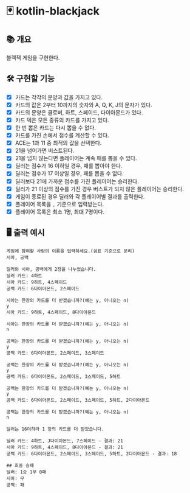 # 🃏 kotlin-blackjack

## 📚️ 개요

블랙잭 게임을 구현한다.

## 🛠️ 구현할 기능

- [x] 카드는 각각의 문양과 값을 가지고 있다.
- [x] 카드의 값은 2부터 10까지의 숫자와 A, Q, K, J의 문자가 있다.
- [x] 카드의 문양은 클로버, 하트, 스페이드, 다이아몬드가 있다.
- [x] 카드 덱은 모든 종류의 카드를 가지고 있다.
- [x] 한 번 뽑은 카드는 다시 뽑을 수 없다.
- [x] 카드를 가진 손에서 점수를 계산할 수 있다.
- [x] ACE는 1과 11 중 최적의 값을 선택한다.
- [x] 21을 넘어가면 버스트된다.
- [x] 21을 넘지 않는다면 플레이어는 계속 패를 뽑을 수 있다.
- [x] 딜러는 점수가 16 이하일 경우, 패를 뽑아야 한다.
- [x] 딜러는 점수가 17 이상일 경우, 패를 뽑을 수 없다.
- [x] 딜러보다 21에 가까운 점수를 가진 플레이어는 승리한다.
- [x] 딜러가 21 이상의 점수를 가진 경우 버스트가 되지 않은 플레이어는 승리한다.
- [x] 게임이 종료된 경우 딜러와 각 플레이어별 결과를 출력한다.
- [x] 플레이어 목록을 `,` 기준으로 입력받는다.
- [x] 플레이어 목록은 최소 1명, 최대 7명이다.

## 🖥️ 출력 예시

```
게임에 참여할 사람의 이름을 입력하세요.(쉼표 기준으로 분리)
시아, 공백

딜러와 시아, 공백에게 2장을 나누었습니다.
딜러 카드: 4하트
시아 카드: 9하트, 4스페이드
공백 카드: 6다이아몬드, 2스페이드

시아는 한장의 카드를 더 받겠습니까?(예는 y, 아니오는 n)
y
시아 카드: 9하트, 4스페이드, 8다이아몬드

시아는 한장의 카드를 더 받겠습니까?(예는 y, 아니오는 n)
n

공백는 한장의 카드를 더 받겠습니까?(예는 y, 아니오는 n)
y
공백 카드: 6다이아몬드, 2스페이드, 3스페이드

공백는 한장의 카드를 더 받겠습니까?(예는 y, 아니오는 n)
y
공백 카드: 6다이아몬드, 2스페이드, 3스페이드, 5하트

공백는 한장의 카드를 더 받겠습니까?(예는 y, 아니오는 n)
y
공백 카드: 6다이아몬드, 2스페이드, 3스페이드, 5하트, 2다이아몬드

공백는 한장의 카드를 더 받겠습니까?(예는 y, 아니오는 n)
n

딜러는 16이하라 1 장의 카드를 더 받았습니다.

딜러 카드: 4하트, J다이아몬드, 7스페이드 - 결과: 21
시아 카드: 9하트, 4스페이드, 8다이아몬드 - 결과: 21
공백 카드: 6다이아몬드, 2스페이드, 3스페이드, 5하트, 2다이아몬드 - 결과: 18

## 최종 승패
딜러: 1승 1무 0패
시아: 무
공백: 패
```
